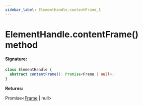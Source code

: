 ```yaml
---
sidebar_label: ElementHandle.contentFrame_1
---
```


# ElementHandle.contentFrame() method

#### Signature:

```typescript
class ElementHandle {
  abstract contentFrame(): Promise<Frame | null>;
}
```

**Returns:**

Promise&lt;[Frame](./puppeteer.frame.md) \| null&gt;
